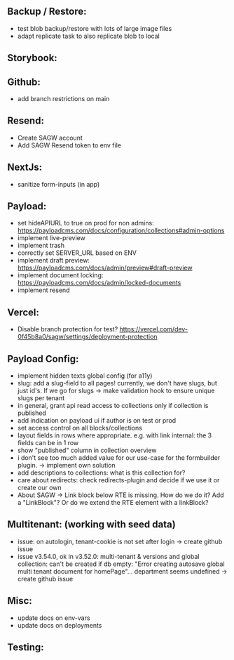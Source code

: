 Backup / Restore:
-----------------
- test blob backup/restore with lots of large image files
- adapt replicate task to also replicate blob to local

Storybook:
----------

Github:
-------
- add branch restrictions on main

Resend:
-------
- Create SAGW account
- Add SAGW Resend token to env file

NextJs:
-------
- sanitize form-inputs (in app)

Payload:
--------
- set hideAPIURL to true on prod for non admins: https://payloadcms.com/docs/configuration/collections#admin-options
- implement live-preview
- implement trash
- correctly set SERVER_URL based on ENV
- implement draft preview: https://payloadcms.com/docs/admin/preview#draft-preview
- implement document locking: https://payloadcms.com/docs/admin/locked-documents
- implement resend

Vercel:
--------
- Disable branch protection for test? https://vercel.com/dev-0f45b8a0/sagw/settings/deployment-protection

Payload Config:
--------
- implement hidden texts global config (for a11y)
- slug: add a slug-field to all pages! currently, we don't have slugs, but just id's. If we go for slugs -> make validation hook to ensure unique slugs per tenant
- in general, grant api read access to collections only if collection is published
- add indication on payload ui if author is on test or prod
- set access control on all blocks/collections
- layout fields in rows where appropriate. e.g. with link internal: the 3 fields can be in 1 row
- show "published" column in collection overview
- i don't see too much added value for our use-case for the formbuilder plugin. -> implement own solution
- add descriptions to collections: what is this collection for?
- care about redirects: check redirects-plugin and decide if we use it or create our own
- About SAGW -> Link block below RTE is missing. How do we do it? Add a "LinkBlock"? Or do we extend the RTE element with a linkBlock?

Multitenant: (working with seed data)
--------
- issue: on autologin, tenant-cookie is not set after login -> create github issue
- issue v3.54.0, ok in v3.52.0: multi-tenant & versions and global collection: can't be created if db empty: "Error creating autosave global multi tenant document for homePage"... department seems undefined -> create github issue

Misc:
--------
- update docs on env-vars
- update docs on deployments

Testing:
-------
